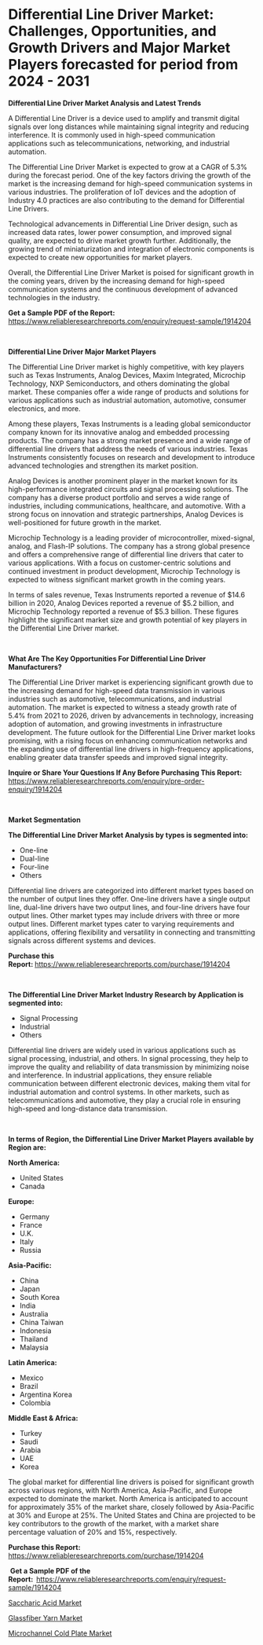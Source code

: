 <p><h1>Differential Line Driver Market: Challenges, Opportunities, and Growth Drivers and Major Market Players forecasted for period from 2024 - 2031</h1></p><p><strong>Differential Line Driver Market Analysis and Latest Trends</strong></p>
<p><p>A Differential Line Driver is a device used to amplify and transmit digital signals over long distances while maintaining signal integrity and reducing interference. It is commonly used in high-speed communication applications such as telecommunications, networking, and industrial automation.</p><p>The Differential Line Driver Market is expected to grow at a CAGR of 5.3% during the forecast period. One of the key factors driving the growth of the market is the increasing demand for high-speed communication systems in various industries. The proliferation of IoT devices and the adoption of Industry 4.0 practices are also contributing to the demand for Differential Line Drivers.</p><p>Technological advancements in Differential Line Driver design, such as increased data rates, lower power consumption, and improved signal quality, are expected to drive market growth further. Additionally, the growing trend of miniaturization and integration of electronic components is expected to create new opportunities for market players.</p><p>Overall, the Differential Line Driver Market is poised for significant growth in the coming years, driven by the increasing demand for high-speed communication systems and the continuous development of advanced technologies in the industry.</p></p>
<p><strong>Get a Sample PDF of the Report:&nbsp;</strong> <a href="https://www.reliableresearchreports.com/enquiry/request-sample/1914204">https://www.reliableresearchreports.com/enquiry/request-sample/1914204</a></p>
<p>&nbsp;</p>
<p><strong>Differential Line Driver Major Market Players</strong></p>
<p><p>The Differential Line Driver market is highly competitive, with key players such as Texas Instruments, Analog Devices, Maxim Integrated, Microchip Technology, NXP Semiconductors, and others dominating the global market. These companies offer a wide range of products and solutions for various applications such as industrial automation, automotive, consumer electronics, and more.</p><p>Among these players, Texas Instruments is a leading global semiconductor company known for its innovative analog and embedded processing products. The company has a strong market presence and a wide range of differential line drivers that address the needs of various industries. Texas Instruments consistently focuses on research and development to introduce advanced technologies and strengthen its market position. </p><p>Analog Devices is another prominent player in the market known for its high-performance integrated circuits and signal processing solutions. The company has a diverse product portfolio and serves a wide range of industries, including communications, healthcare, and automotive. With a strong focus on innovation and strategic partnerships, Analog Devices is well-positioned for future growth in the market.</p><p>Microchip Technology is a leading provider of microcontroller, mixed-signal, analog, and Flash-IP solutions. The company has a strong global presence and offers a comprehensive range of differential line drivers that cater to various applications. With a focus on customer-centric solutions and continued investment in product development, Microchip Technology is expected to witness significant market growth in the coming years.</p><p>In terms of sales revenue, Texas Instruments reported a revenue of $14.6 billion in 2020, Analog Devices reported a revenue of $5.2 billion, and Microchip Technology reported a revenue of $5.3 billion. These figures highlight the significant market size and growth potential of key players in the Differential Line Driver market.</p></p>
<p>&nbsp;</p>
<p><strong>What Are The Key Opportunities For Differential Line Driver Manufacturers?</strong></p>
<p><p>The Differential Line Driver market is experiencing significant growth due to the increasing demand for high-speed data transmission in various industries such as automotive, telecommunications, and industrial automation. The market is expected to witness a steady growth rate of 5.4% from 2021 to 2026, driven by advancements in technology, increasing adoption of automation, and growing investments in infrastructure development. The future outlook for the Differential Line Driver market looks promising, with a rising focus on enhancing communication networks and the expanding use of differential line drivers in high-frequency applications, enabling greater data transfer speeds and improved signal integrity.</p></p>
<p><strong>Inquire or Share Your Questions If Any Before Purchasing This Report:</strong> <a href="https://www.reliableresearchreports.com/enquiry/pre-order-enquiry/1914204">https://www.reliableresearchreports.com/enquiry/pre-order-enquiry/1914204</a></p>
<p>&nbsp;</p>
<p><strong>Market Segmentation</strong></p>
<p><strong>The Differential Line Driver Market Analysis by types is segmented into:</strong></p>
<p><ul><li>One-line</li><li>Dual-line</li><li>Four-line</li><li>Others</li></ul></p>
<p><p>Differential line drivers are categorized into different market types based on the number of output lines they offer. One-line drivers have a single output line, dual-line drivers have two output lines, and four-line drivers have four output lines. Other market types may include drivers with three or more output lines. Different market types cater to varying requirements and applications, offering flexibility and versatility in connecting and transmitting signals across different systems and devices.</p></p>
<p><strong>Purchase this Report:&nbsp;</strong><a href="https://www.reliableresearchreports.com/purchase/1914204">https://www.reliableresearchreports.com/purchase/1914204</a></p>
<p>&nbsp;</p>
<p><strong>The Differential Line Driver Market Industry Research by Application is segmented into:</strong></p>
<p><ul><li>Signal Processing</li><li>Industrial</li><li>Others</li></ul></p>
<p><p>Differential line drivers are widely used in various applications such as signal processing, industrial, and others. In signal processing, they help to improve the quality and reliability of data transmission by minimizing noise and interference. In industrial applications, they ensure reliable communication between different electronic devices, making them vital for industrial automation and control systems. In other markets, such as telecommunications and automotive, they play a crucial role in ensuring high-speed and long-distance data transmission.</p></p>
<p>&nbsp;</p>
<p><strong>In terms of Region, the Differential Line Driver Market Players available by Region are:</strong></p>
<p>
    <p> <strong> North America: </strong>
        <ul>
            <li>United States</li>
            <li>Canada</li>
        </ul>
        </p> 
    <p> <strong> Europe: </strong>
        <ul>
            <li>Germany</li>
            <li>France</li>
            <li>U.K.</li>
            <li>Italy</li>
            <li>Russia</li>
        </ul>
        </p> 
    <p> <strong> Asia-Pacific: </strong>
        <ul>
            <li>China</li>
            <li>Japan</li>
            <li>South Korea</li>
            <li>India</li>
            <li>Australia</li>
            <li>China Taiwan</li>
            <li>Indonesia</li>
            <li>Thailand</li>
            <li>Malaysia</li>
        </ul>
        </p> 
    <p> <strong> Latin America: </strong>
        <ul>
            <li>Mexico</li>
            <li>Brazil</li>
            <li>Argentina Korea</li>
            <li>Colombia</li>
        </ul>
        </p> 
    <p> <strong> Middle East & Africa: </strong>
        <ul>
            <li>Turkey</li>
            <li>Saudi</li>
            <li>Arabia</li>
            <li>UAE</li>
            <li>Korea</li>
        </ul>
    </p>
    </p>
<p><p>The global market for differential line drivers is poised for significant growth across various regions, with North America, Asia-Pacific, and Europe expected to dominate the market. North America is anticipated to account for approximately 35% of the market share, closely followed by Asia-Pacific at 30% and Europe at 25%. The United States and China are projected to be key contributors to the growth of the market, with a market share percentage valuation of 20% and 15%, respectively.</p></p>
<p><strong>Purchase this Report: </strong><a href="https://www.reliableresearchreports.com/purchase/1914204">https://www.reliableresearchreports.com/purchase/1914204</a></p>
<p>&nbsp;<strong>Get a Sample PDF of the Report:&nbsp;&nbsp;</strong><a href="https://www.reliableresearchreports.com/enquiry/request-sample/1914204">https://www.reliableresearchreports.com/enquiry/request-sample/1914204</a></p>
<p><strong></strong></p>
<p><p><a href="https://pretty-mail-caf.notion.site/Global-Saccharic-Acid-Market-Size-and-Market-Trends-Insights-and-Projections-from-2024-to-2031-1c3fc63d70e24b17ad7b7a2bc8933093">Saccharic Acid Market</a></p><p><a href="https://full-wildebeest-80b.notion.site/Glassfiber-Yarn-Market-Research-Report-Provides-Critical-Insights-that-can-help-Shape-Business-Devel-5d37a3379f484e3d9147892fd08be0f7">Glassfiber Yarn Market</a></p><p><a href="https://github.com/indrystar/Market-Research-Report-List-2/blob/main/microchannel-cold-plate-market.md">Microchannel Cold Plate Market</a></p></p>